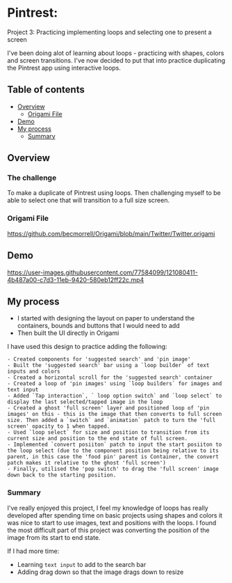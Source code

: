 # Pintrest: 

Project 3: Practicing implementing loops and selecting one to present a screen

I've been doing alot of learning about loops - practicing with shapes, colors and screen transitions. I've now decided to put that into practice duplicating the Pintrest app using interactive loops.


## Table of contents

- [Overview](#overview)
  - [Origami File](#Origami-File)
- [Demo](#Demo)
- [My process](#my-process)
  - [Summary](#summary)


## Overview

### The challenge

To make a duplicate of Pintrest using loops. Then challenging myself to be able to select one that will transition to a full size screen.

### Origami File 

https://github.com/becmorrell/Origami/blob/main/Twitter/Twitter.origami

## Demo 

https://user-images.githubusercontent.com/77584099/121080411-4b487a00-c7d3-11eb-9420-580eb12ff22c.mp4


## My process

- I started with designing the layout on paper to understand the containers, bounds and buttons that I would need to add
- Then built the UI directly in Origami 

I have used this design to practice adding the following:

    - Created components for 'suggested search' and 'pin image'
    - Built the 'suggested search' bar using a `loop builder` of text inputs and colors
    - Created a horizontal scroll for the 'suggested search' container
    - Created a loop of 'pin images' using `loop builders` for images and text input
    - Added `Tap interaction`, ` loop option switch` and `loop select` to display the last selected/tapped image in the loop
    - Created a ghost 'full screen' layer and positioned loop of 'pin images' on this - this is the image that then converts to full screen size. Then added a `switch` and `animation` patch to turn the 'full screen' opacity to 1 when tapped. 
    - Used `loop select` for size and position to transition from its current size and position to the end state of full screen. 
    - Implemented `convert posiiton` patch to input the start posiiton to the loop select (due to the component position being relative to its parent, in this case the 'food pin' parent is Container, the convert patch makes it relative to the ghost 'full screen') 
    - Finally, utilised the 'pop switch' to drag the 'full screen' image down back to the starting position.



### Summary

I've really enjoyed this project, I feel my knowledge of loops has really developed after spending time on basic projects using shapes and colors it was nice to start to use images, text and positions with the loops. I found the most difficult part of this project was converting the position of the image from its start to end state. 


If I had more time: 

- Learning `text input` to add to the search bar 
- Adding drag down so that the image drags down to resize 


